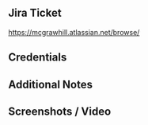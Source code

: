 <!-- IMPORTANT: Please do NOT change the pull request template headings. They are used by a Danger rule to validate that sections have content. For more information please see the pull request guidelines: https://github.mheducation.com/MHEducation/dle-ol-shell-ui/blob/develop/docs/CONTRIBUTING.md#pull-request-guidelines -->
## Jira Ticket
https://mcgrawhill.atlassian.net/browse/

## Credentials

## Additional Notes
<!-- (e.g. description of engineering considerations, explicit instructions to follow) -->

## Screenshots / Video


